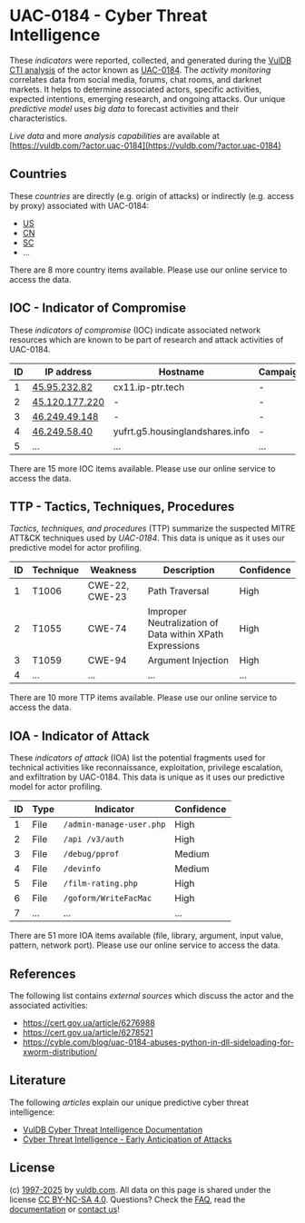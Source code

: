 # UAC-0184 - Cyber Threat Intelligence

These _indicators_ were reported, collected, and generated during the [VulDB CTI analysis](https://vuldb.com/?kb.cti) of the actor known as [UAC-0184](https://vuldb.com/?actor.uac-0184). The _activity monitoring_ correlates data from social media, forums, chat rooms, and darknet markets. It helps to determine associated actors, specific activities, expected intentions, emerging research, and ongoing attacks. Our unique _predictive model_ uses _big data_ to forecast activities and their characteristics.

_Live data_ and more _analysis capabilities_ are available at [https://vuldb.com/?actor.uac-0184](https://vuldb.com/?actor.uac-0184)

## Countries

These _countries_ are directly (e.g. origin of attacks) or indirectly (e.g. access by proxy) associated with UAC-0184:

* [US](https://vuldb.com/?country.us)
* [CN](https://vuldb.com/?country.cn)
* [SC](https://vuldb.com/?country.sc)
* ...

There are 8 more country items available. Please use our online service to access the data.

## IOC - Indicator of Compromise

These _indicators of compromise_ (IOC) indicate associated network resources which are known to be part of research and attack activities of UAC-0184.

ID | IP address | Hostname | Campaign | Confidence
-- | ---------- | -------- | -------- | ----------
1 | [45.95.232.82](https://vuldb.com/?ip.45.95.232.82) | cx11.ip-ptr.tech | - | High
2 | [45.120.177.220](https://vuldb.com/?ip.45.120.177.220) | - | - | High
3 | [46.249.49.148](https://vuldb.com/?ip.46.249.49.148) | - | - | High
4 | [46.249.58.40](https://vuldb.com/?ip.46.249.58.40) | yufrt.g5.housinglandshares.info | - | High
5 | ... | ... | ... | ...

There are 15 more IOC items available. Please use our online service to access the data.

## TTP - Tactics, Techniques, Procedures

_Tactics, techniques, and procedures_ (TTP) summarize the suspected MITRE ATT&CK techniques used by _UAC-0184_. This data is unique as it uses our predictive model for actor profiling.

ID | Technique | Weakness | Description | Confidence
-- | --------- | -------- | ----------- | ----------
1 | T1006 | CWE-22, CWE-23 | Path Traversal | High
2 | T1055 | CWE-74 | Improper Neutralization of Data within XPath Expressions | High
3 | T1059 | CWE-94 | Argument Injection | High
4 | ... | ... | ... | ...

There are 10 more TTP items available. Please use our online service to access the data.

## IOA - Indicator of Attack

These _indicators of attack_ (IOA) list the potential fragments used for technical activities like reconnaissance, exploitation, privilege escalation, and exfiltration by UAC-0184. This data is unique as it uses our predictive model for actor profiling.

ID | Type | Indicator | Confidence
-- | ---- | --------- | ----------
1 | File | `/admin-manage-user.php` | High
2 | File | `/api /v3/auth` | High
3 | File | `/debug/pprof` | Medium
4 | File | `/devinfo` | Medium
5 | File | `/film-rating.php` | High
6 | File | `/goform/WriteFacMac` | High
7 | ... | ... | ...

There are 51 more IOA items available (file, library, argument, input value, pattern, network port). Please use our online service to access the data.

## References

The following list contains _external sources_ which discuss the actor and the associated activities:

* https://cert.gov.ua/article/6276988
* https://cert.gov.ua/article/6278521
* https://cyble.com/blog/uac-0184-abuses-python-in-dll-sideloading-for-xworm-distribution/

## Literature

The following _articles_ explain our unique predictive cyber threat intelligence:

* [VulDB Cyber Threat Intelligence Documentation](https://vuldb.com/?kb.cti)
* [Cyber Threat Intelligence - Early Anticipation of Attacks](https://www.scip.ch/en/?labs.20201022)

## License

(c) [1997-2025](https://vuldb.com/?kb.changelog) by [vuldb.com](https://vuldb.com/?kb.about). All data on this page is shared under the license [CC BY-NC-SA 4.0](https://creativecommons.org/licenses/by-nc-sa/4.0/). Questions? Check the [FAQ](https://vuldb.com/?kb.faq), read the [documentation](https://vuldb.com/?kb) or [contact us](https://vuldb.com/?contact)!
